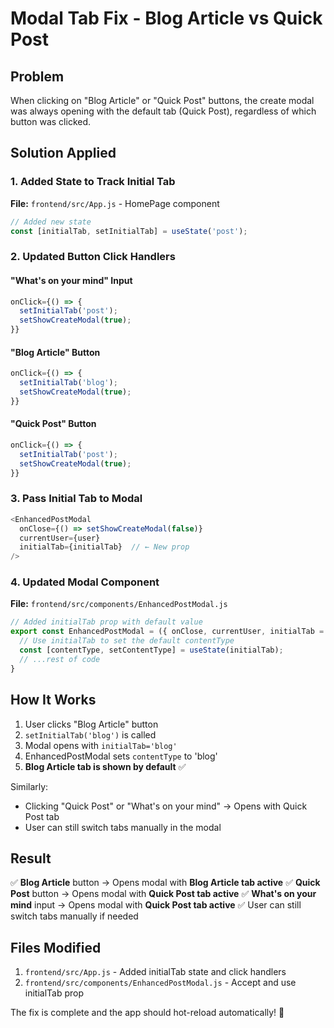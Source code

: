 # Modal Tab Fix - Blog Article vs Quick Post

## Problem
When clicking on "Blog Article" or "Quick Post" buttons, the create modal was always opening with the default tab (Quick Post), regardless of which button was clicked.

## Solution Applied

### 1. Added State to Track Initial Tab
**File:** `frontend/src/App.js` - HomePage component

```javascript
// Added new state
const [initialTab, setInitialTab] = useState('post');
```

### 2. Updated Button Click Handlers

#### "What's on your mind" Input
```javascript
onClick={() => {
  setInitialTab('post');
  setShowCreateModal(true);
}}
```

#### "Blog Article" Button
```javascript
onClick={() => {
  setInitialTab('blog');
  setShowCreateModal(true);
}}
```

#### "Quick Post" Button
```javascript
onClick={() => {
  setInitialTab('post');
  setShowCreateModal(true);
}}
```

### 3. Pass Initial Tab to Modal
```javascript
<EnhancedPostModal 
  onClose={() => setShowCreateModal(false)} 
  currentUser={user} 
  initialTab={initialTab}  // ← New prop
/>
```

### 4. Updated Modal Component
**File:** `frontend/src/components/EnhancedPostModal.js`

```javascript
// Added initialTab prop with default value
export const EnhancedPostModal = ({ onClose, currentUser, initialTab = 'post' }) => {
  // Use initialTab to set the default contentType
  const [contentType, setContentType] = useState(initialTab);
  // ...rest of code
}
```

## How It Works

1. User clicks "Blog Article" button
2. `setInitialTab('blog')` is called
3. Modal opens with `initialTab='blog'`
4. EnhancedPostModal sets `contentType` to 'blog'
5. **Blog Article tab is shown by default** ✅

Similarly:
- Clicking "Quick Post" or "What's on your mind" → Opens with Quick Post tab
- User can still switch tabs manually in the modal

## Result

✅ **Blog Article** button → Opens modal with **Blog Article tab active**
✅ **Quick Post** button → Opens modal with **Quick Post tab active**
✅ **What's on your mind** input → Opens modal with **Quick Post tab active**
✅ User can still switch tabs manually if needed

## Files Modified
1. `frontend/src/App.js` - Added initialTab state and click handlers
2. `frontend/src/components/EnhancedPostModal.js` - Accept and use initialTab prop

The fix is complete and the app should hot-reload automatically! 🎉
